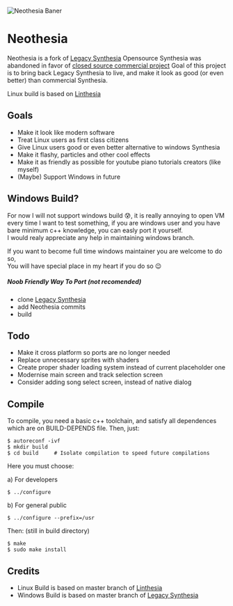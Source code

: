 ![Neothesia Baner](https://i.imgur.com/3uiwId8.png)
# Neothesia
Neothesia is a fork of [Legacy Synthesia](https://github.com/johndpope/pianogame)
Opensource Synthesia was abandoned in favor of [closed source commercial project](https://www.synthesiagame.com/)
Goal of this project is to bring back Legacy Synthesia to live, and make it look as good (or even better) than commercial Synthesia.

Linux build is based on [Linthesia](https://github.com/linthesia/linthesia)

## Goals
* Make it look like modern software
* Treat Linux users as first class citizens
* Give Linux users good or even better alternative to windows Synthesia
* Make it flashy, particles and other cool effects
* Make it as friendly as possible for youtube piano tutorials creators (like myself)
* (Maybe) Support Windows in future

## Windows Build?
For now I will not support windows build 😰, it is really annoying to open VM every time I want to test something, if you are windows user and you have bare minimum c++ knowledge, you can easly port it yourself.   
I would realy appreciate any help in maintaining windows branch. 

If you want to become full time windows maintainer you are welcome to do so,  
You will have special place in my heart if you do so 😉

##### Noob Friendly Way To Port (not recomended)
* clone [Legacy Synthesia](https://github.com/johndpope/pianogame)
* add Neothesia commits
* build


## Todo
* Make it cross platform so ports are no longer needed
* Replace unnecessary sprites with shaders
* Create proper shader loading system instead of current placeholder one
* Modernise main screen and track selection screen
* Consider adding song select screen, instead of native dialog

## Compile

To compile, you need a basic c++ toolchain, and satisfy all dependences which are on BUILD-DEPENDS file. Then, just:

    $ autoreconf -ivf
    $ mkdir build
    $ cd build     # Isolate compilation to speed future compilations
    
Here you must choose:

 a) For developers
 
    $ ../configure
 b) For general public

    $ ../configure --prefix=/usr

Then: (still in build directory)

    $ make
    $ sudo make install

## Credits
* Linux Build is based on master branch of [Linthesia](https://github.com/linthesia/linthesia)
* Windows Build is based on master branch of [Legacy Synthesia](https://github.com/johndpope/pianogame)

